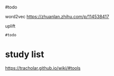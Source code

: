 
#todo

word2vec https://zhuanlan.zhihu.com/p/114538417

uplift

```query
#todo
```




# study list


  https://tracholar.github.io/wiki/#tools